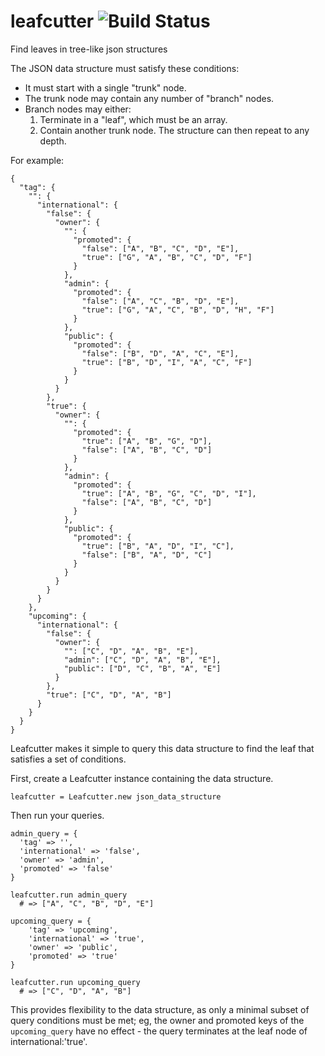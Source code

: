 # leafcutter ![Build Status](https://github.com/sillypog/leafcutter/actions/workflows/test.yml/badge.svg?branch=master)

Find leaves in tree-like json structures

The JSON data structure must satisfy these conditions:
* It must start with a single "trunk" node.
* The trunk node may contain any number of "branch" nodes.
* Branch nodes may either:
  1. Terminate in a "leaf", which must be an array.
  2. Contain another trunk node. The structure can then repeat to any depth.

For example:
```
{
  "tag": {
    "": {
      "international": {
        "false": {
          "owner": {
            "": {
              "promoted": {
                "false": ["A", "B", "C", "D", "E"],
                "true": ["G", "A", "B", "C", "D", "F"]
              }
            },
            "admin": {
              "promoted": {
                "false": ["A", "C", "B", "D", "E"],
                "true": ["G", "A", "C", "B", "D", "H", "F"]
              }
            },
            "public": {
              "promoted": {
                "false": ["B", "D", "A", "C", "E"],
                "true": ["B", "D", "I", "A", "C", "F"]
              }
            }
          }
        },
        "true": {
          "owner": {
            "": {
              "promoted": {
                "true": ["A", "B", "G", "D"],
                "false": ["A", "B", "C", "D"]
              }
            },
            "admin": {
              "promoted": {
                "true": ["A", "B", "G", "C", "D", "I"],
                "false": ["A", "B", "C", "D"]
              }
            },
            "public": {
              "promoted": {
                "true": ["B", "A", "D", "I", "C"],
                "false": ["B", "A", "D", "C"]
              }
            }
          }
        }
      }
    },
    "upcoming": {
      "international": {
        "false": {
          "owner": {
            "": ["C", "D", "A", "B", "E"],
            "admin": ["C", "D", "A", "B", "E"],
            "public": ["D", "C", "B", "A", "E"]
          }
        },
        "true": ["C", "D", "A", "B"]
      }
    }
  }
}
```

Leafcutter makes it simple to query this data structure to find the leaf that satisfies a set of conditions.

First, create a Leafcutter instance containing the data structure.

```
leafcutter = Leafcutter.new json_data_structure
```

Then run your queries.

```
admin_query = {
  'tag' => '',
  'international' => 'false',
  'owner' => 'admin',
  'promoted' => 'false'
}

leafcutter.run admin_query
  # => ["A", "C", "B", "D", "E"]

upcoming_query = {
	'tag' => 'upcoming',
	'international' => 'true',
	'owner' => 'public',
	'promoted' => 'true'
}

leafcutter.run upcoming_query
  # => ["C", "D", "A", "B"]

```

This provides flexibility to the data structure, as only a minimal subset of query conditions must be met; eg, the owner and promoted keys of the `upcoming_query` have no effect - the query terminates at the leaf node of international:'true'.
